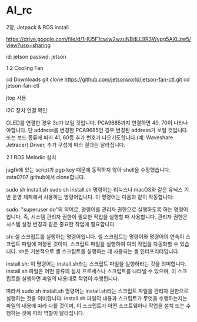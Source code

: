 # AI_rc
2장, Jetpack & ROS install

https://drive.google.com/file/d/1HU5F1cwiw2wzuNBdLL9R3Wvpg5AXLzw5/view?usp=sharing

id: jetson
passwd: jetson

1.2 Cooling Fan

cd Downloads
git clone https://github.com/jetsonworld/jetson-fan-ctl.git
cd jetson-fan-ctl

  jtop 사용

   I2C 장치 연결 확인

   OLED를 연결한 경우 3c가 보일 것입니다.  PCA9685까지 연결하면 40, 70이 나타나야합니다. 단 address를 변경한 PCA9685인 경우 변경된 address가 보일 것입니다.  또는 보드 종류에 따라 41, 60등 추가 번호가 나오기도합니다.(예: Waveshare Jetracer)  Driver, 추가 구성에 따라 결과는 달라집니다.

   2.1 ROS Melodic 설치

jugfk에 있는 script가 pgp key 때문에 동작하지 않아 shell을 수정했습니다. zeta0707 github에서 clone합니다.

sudo sh install.sh
sudo sh install.sh 명령어는 리눅스나 macOS와 같은 유닉스 기반 운영 체제에서 사용하는 명령어입니다. 이 명령어는 다음과 같이 작동합니다:

sudo: "superuser do"의 약어로, 명령어를 관리자 권한으로 실행하도록 하는 명령어입니다. 즉, 시스템 관리자 권한이 필요한 작업을 실행할 때 사용합니다. 관리자 권한은 시스템 설정 변경과 같은 중요한 작업에 필요합니다.

sh: 셸 스크립트를 실행하는 명령어입니다. 셸 스크립트는 명령어와 명령어의 연속이 스크립트 파일에 저장된 것이며, 스크립트 파일을 실행하여 여러 작업을 자동화할 수 있습니다. sh은 기본적으로 셸 스크립트를 실행하는 데 사용되는 셸 인터프리터입니다.

install.sh: 이 명령어는 install.sh라는 스크립트 파일을 실행하라는 것을 의미합니다. install.sh 파일은 어떤 종류의 설치 프로세스나 스크립트를 나타낼 수 있으며, 이 스크립트를 실행하면 파일의 내용대로 작업이 수행됩니다.

따라서 sudo sh install.sh 명령어는 install.sh라는 스크립트 파일을 관리자 권한으로 실행하는 것을 의미합니다. install.sh 파일의 내용과 스크립트가 무엇을 수행하는지는 파일의 내용에 따라 다를 것이며, 이 스크립트가 어떤 소프트웨어나 작업을 설치 또는 수행하는 것에 따라 역할이 달라집니다.
